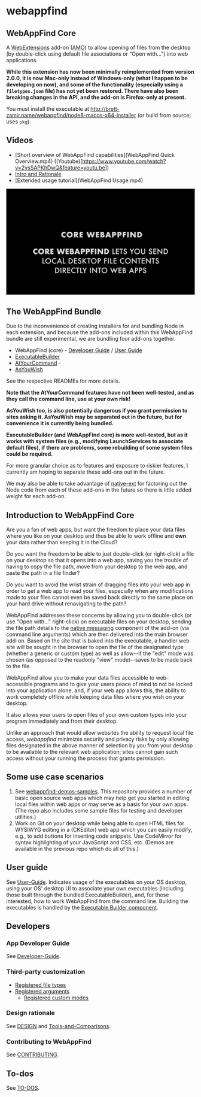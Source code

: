 # webappfind
<!-- TODO: Adapt the filetypes.json comments below after implementation -->

## WebAppFind Core

A [WebExtensions](https://developer.mozilla.org/en-US/Add-ons/WebExtensions)
add-on ([AMO](https://addons.mozilla.org/en-US/firefox/addon/webappfind/))
to allow opening of files from the desktop (by double-click using
default file associations or "Open with...") into web applications.

**While this extension has now been minimally reimplemented from version
2.0.0, it is now Mac-only instead of Windows-only (what I happen to be
developing on now), and some of the functionality (especially using
a `filetypes.json` file) has not yet been restored. There have also been
breaking changes in the API, and the add-on is Firefox-only at present.**

You must install the executable at <http://brett-zamir.name/webappfind/node8-macos-x64-installer>
(or build from source; uses `pkg`).

## Videos

- [Short overview of WebAppFind capabilities](WebAppFind Quick Overview.mp4) ((Youtube)[https://www.youtube.com/watch?v=2ysSAPKhDwQ&feature=youtu.be])
- [Intro and Rationale](WebAppFind-Intro-and-Rationale.mp4)
- [Extended usage tutorial](WebAppFind Usage.mp4)

[![Short overview of WebAppFind capabilities embedded](./screenshots/waf-overview-screenshot1.png)](https://www.youtube.com/watch?v=2ysSAPKhDwQ&feature=youtu.be)

## The WebAppFind Bundle

Due to the inconvenience of creating installers for and bundling Node in
each extension, and because the add-ons included within this WebAppFind bundle
are still experimental, we are bundling four add-ons together.

- WebAppFind (core) - [Developer Guide](Developer-Guide.md) / [User Guide](./docs/User-Guide.md)
- [ExecutableBuilder](./executable-builder/README.md)
- [AtYourCommand](./atyourcommand/README.md) -
- [AsYouWish](./README-AsYouWish.md)

See the respective READMEs for more details.

**Note that the AtYourCommand features have not been well-tested, and as they
call the command line, use at your own risk!**

**AsYouWish too, is also potentially dangerous if you grant permission to
sites asking it. AsYouWish may be separated out in the future, but for
convenience it is currently being bundled.**

**ExecutableBuilder (and WebAppFind core) is more well-tested, but as it
works with system files (e.g., modifying LaunchServices to associate default
files), if there are problems, some rebuilding of some system files could
be required.**

For more granular choice as to features and exposure to riskier features, I
currently am hoping to separate these add-ons out in the future.

We may also be able to take advantage of
[native-ext](https://github.com/NiklasGollenstede/native-ext) for
factoring out the Node code from each of these add-ons in the future
so there is little added weight for each add-on.

## Introduction to WebAppFind Core

Are you a fan of web apps, but want the freedom to place your data files
where you like on your desktop and thus be able to work offline and **own**
your data rather than keeping it in the Cloud?

Do you want the freedom to be able to just double-click (or right-click)
a file on your desktop so that it opens into a web app, saving you the
trouble of having to copy the file path, move from your desktop to the
web app, and paste the path in a file finder?

Do you want to avoid the wrist strain of dragging files into
your web app in order to get a web app to read your files, especially
when any modifications made to your files cannot even be saved back directly
to the same place on your hard drive without renavigating to the path?

WebAppFind addresses these concerns by allowing you to double-click (or
use "Open with..." right-click) on executable files on your
desktop, sending the file path details to the [native messaging](https://developer.mozilla.org/en-US/Add-ons/WebExtensions/Native_messaging)
component of the add-on (via command line arguments) which are then
delivered into the main browser add-on.<!--
Todo: Reenable if supporting `filetypes.json`
which, if no site is hard-coded
in the request, checks for an *optional* `filetypes.json` file within the
same directory as the right-clicked file to determine more precise
handling (the file extension will be used to determine the type otherwise).
Based on what is chosen/found and in the addon's preferences,
-->
Based on the site that is baked into the executable,
a handler web site will be sought in the browser to open the file of the
designated type (whether a generic or custom type) as well as allow--if
the "edit" mode was chosen (as opposed to the readonly "view" mode)--saves
to be made back to the file.

WebAppFind allow you to make your data files accessible to web-accessible
programs and to give your users peace of mind to not be locked
into your application alone, and, if your web app allows this, the
ability to work completely offline while keeping data files where you
wish on your desktop.

It also allows your users to open files of your own custom types into
your program immediately and from their desktop<!-- , and intelligently,
using whatever file extension you prefer, even if the file extension
is a generic one such as "json" or "js" while your own data file
follows a particular format or schema-->.

Unlike an approach that would allow websites the ability to request
local file access, *webappfind* minimizes security and privacy risks
by only allowing files designated in the above manner of selection by you from
your desktop to be available to the relevant web application; sites cannot
gain such access without your running the process that grants permission.

## Some use case scenarios

1. See [webappfind-demos-samples](https://github.com/brettz9/webappfind-demos-samples).
    This repository provides a number of basic open source web apps which may
    help get you started in editing local files within web apps or may serve
    as a basis for your own apps. (The repo also includes some sample files for
    testing and developer utilities.)
1. Work on Git on your desktop while being able to open HTML files for
    WYSIWYG editing in a (CKEditor) web app which you can easily modify, e.g.,
    to add buttons for inserting code snippets. Use CodeMirror
    for syntax highlighting of your JavaScript and CSS, etc. (Demos are
    available in the previous repo which do all of this.)

## User guide

See [User-Guide](./docs/User-Guide). Indicates usage of the executables on your
OS desktop, using your OS' desktop UI to associate your own executables (including
those built through the bundled ExecutableBuilder), and, for those interested,
how to work WebAppFind from the command line. Building the executables is
handled by the [Executable Builder component](executable-builder/README.md).

## Developers

### App Developer Guide

See [Developer-Guide](./docs/Developer-Guide.md).<!-- Includes information on the
`filestypes.json` file format.-->

### Third-party customization

- [Registered file types](./docs/Registered-file-types.md)
- [Registered arguments](./docs/Registered-arguments.md)
    - [Registered custom modes](./docs/Registered-custom-modes.md)

### Design rationale

See [DESIGN](./docs/DESIGN.md) and [Tools-and-Comparisons](./docs/Tools-and-Comparisons).

### Contributing to WebAppFind

See [CONTRIBUTING](./docs/CONTRIBUTING.md).

## To-dos

See [TO-DOS](./docs/TO-DOS.md).
